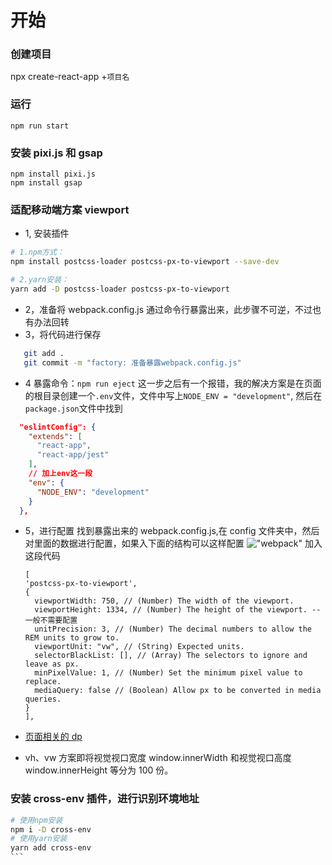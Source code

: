 # 开始

### 创建项目

npx create-react-app +`项目名`

### 运行

```
npm run start
```

### 安装 pixi.js 和 gsap

```
npm install pixi.js
npm install gsap

```

### 适配移动端方案 viewport

- 1, 安装插件

```bash
# 1.npm方式：
npm install postcss-loader postcss-px-to-viewport --save-dev

# 2.yarn安装：
yarn add -D postcss-loader postcss-px-to-viewport

```

- 2，准备将 webpack.config.js 通过命令行暴露出来，此步骤不可逆，不过也有办法回转
- 3，将代码进行保存

```bash
   git add .
   git commit -m "factory: 准备暴露webpack.config.js"
```

- 4 暴露命令：`npm run eject`
  这一步之后有一个报错，我的解决方案是在页面的根目录创建一个`.env`文件，文件中写上`NODE_ENV = "development"`,
  然后在`package.json`文件中找到

```json
  "eslintConfig": {
    "extends": [
      "react-app",
      "react-app/jest"
    ],
    // 加上env这一段
    "env": {
      "NODE_ENV": "development"
    }
  },
```

- 5，进行配置
  找到暴露出来的 webpack.config.js,在 config 文件夹中，然后对里面的数据进行配置，如果入下面的结构可以这样配置
  !["webpack"](https://cdn.staticaly.com/gh/creatliukun/picx@master/images/webpack1.7cwxzwv48o40.jpg "webpack")
  加入这段代码
  ```
  [
  'postcss-px-to-viewport',
  {
    viewportWidth: 750, // (Number) The width of the viewport.
    viewportHeight: 1334, // (Number) The height of the viewport. -- 一般不需要配置
    unitPrecision: 3, // (Number) The decimal numbers to allow the REM units to grow to.
    viewportUnit: "vw", // (String) Expected units.
    selectorBlackList: [], // (Array) The selectors to ignore and leave as px.
    minPixelValue: 1, // (Number) Set the minimum pixel value to replace.
    mediaQuery: false // (Boolean) Allow px to be converted in media queries.
  }
  ],
  ```

* [页面相关的 dp](https://juejin.cn/post/6844903845617729549#heading-28)

* vh、vw 方案即将视觉视口宽度 window.innerWidth 和视觉视口高度 window.innerHeight 等分为 100 份。

### 安装 cross-env 插件，进行识别环境地址

````bash
# 使用npm安装
npm i -D cross-env
# 使用yarn安装
yarn add cross-env
```
````
